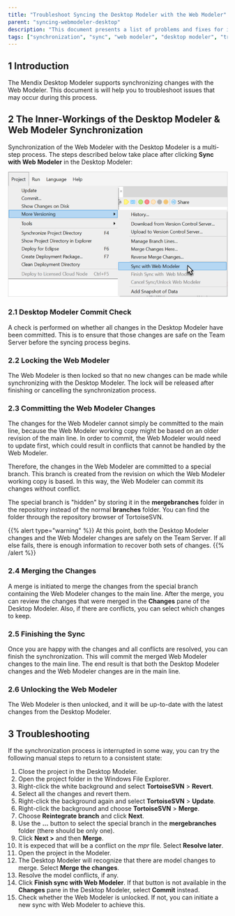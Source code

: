 ```yaml
---
title: "Troubleshoot Syncing the Desktop Modeler with the Web Modeler"
parent: "syncing-webmodeler-desktop"
description: "This document presents a list of problems and fixes for issues around synchronization between the Desktop Modeler and Web Modeler."
tags: ["synchronization", "sync", "web modeler", "desktop modeler", "troubleshoot"]
---
```


## 1 Introduction

The Mendix Desktop Modeler supports synchronizing changes with the Web Modeler. This document is will help you to troubleshoot issues that may occur during this process. 

## 2 The Inner-Workings of the Desktop Modeler & Web Modeler Synchronization

Synchronization of the Web Modeler with the Desktop Modeler is a multi-step process. The steps described below take place after clicking **Sync with Web Modeler** in the Desktop Modeler:

![](attachments/troubleshoot-desktop-web-modeler-sync/sync-with-wm.png)

### 2.1 Desktop Modeler Commit Check

A check is performed on whether all changes in the Desktop Modeler have been committed. This is to ensure that those changes are safe on the Team Server before the syncing process begins.

### 2.2 Locking the Web Modeler

The Web Modeler is then locked so that no new changes can be made while synchronizing with the Desktop Modeler. The lock will be released after finishing or cancelling the synchronization process.

### 2.3 Committing the Web Modeler Changes

The changes for the Web Modeler cannot simply be committed to the main line, because the Web Modeler working copy might be based on an older revision of the main line. In order to commit, the Web Modeler would need to update first, which could result in conflicts that cannot be handled by the Web Modeler.

Therefore, the changes in the Web Modeler are committed to a special branch. This branch is created from the revision on which the Web Modeler working copy is based. In this way, the Web Modeler can commit its changes without conflict.

The special branch is "hidden" by storing it in the **mergebranches** folder in the repository instead of the normal **branches** folder. You can find the folder through the repository browser of TortoiseSVN.

{{% alert type="warning" %}}
At this point, both the Desktop Modeler changes and the Web Modeler changes are safely on the Team Server. If all else fails, there is enough information to recover both sets of changes.
{{% /alert %}}

### 2.4 Merging the Changes

A merge is initiated to merge the changes from the special branch containing the Web Modeler changes to the main line. After the merge, you can review the changes that were merged in the **Changes** pane of the Desktop Modeler. Also, if there are conflicts, you can select which changes to keep.

### 2.5 Finishing the Sync

Once you are happy with the changes and all conflicts are resolved, you can finish the synchronization. This will commit the merged Web Modeler changes to the main line. The end result is that both the Desktop Modeler changes and the Web Modeler changes are in the main line.

### 2.6 Unlocking the Web Modeler

The Web Modeler is then unlocked, and it will be up-to-date with the latest changes from the Desktop Modeler.

## 3 Troubleshooting

If the synchronization process is interrupted in some way, you can try the following manual steps to return to a consistent state:

1. Close the project in the Desktop Modeler.
2. Open the project folder in the Windows File Explorer.
3. Right-click the white background and select **TortoiseSVN** > **Revert**.
4. Select all the changes and revert them.
5. Right-click the background again and select **TortoiseSVN** > **Update**.
6. Right-click the background and choose **TortoiseSVN** > **Merge**.
7. Choose **Reintegrate branch** and click **Next**.
8. Use the **...** button to select the special branch in the **mergebranches** folder (there should be only one).
9. Click **Next >** and then **Merge**.
12. It is expeced that will be a conflict on the *mpr* file. Select **Resolve later**.
13. Open the project in the Modeler.
14. The Desktop Modeler will recognize that there are model changes to merge. Select **Merge the changes**.
15. Resolve the model conflicts, if any.
16. Click **Finish sync with Web Modeler**. If that button is not available in the **Changes** pane in the Desktop Modeler, select **Commit** instead.
17. Check whether the Web Modeler is unlocked. If not, you can initiate a new sync with Web Modeler to achieve this.
